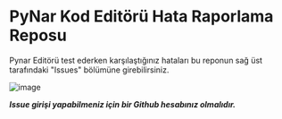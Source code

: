 # PyNar Kod Editörü Hata Raporlama Reposu

Pynar Editörü test ederken karşılaştığınız hataları bu reponun sağ üst tarafındaki "Issues" bölümüne girebilirsiniz.

![image](https://user-images.githubusercontent.com/854154/160295783-dfd77444-7532-4ea4-b374-6b2889dc2a72.png)


***Issue girişi yapabilmeniz için bir Github hesabınız olmalıdır.***
